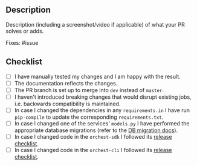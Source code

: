 ## Description

Description (including a screenshot/video if applicable) of what your PR solves or adds.

Fixes: #issue

## Checklist

- [ ] I have manually tested my changes and I am happy with the result.
- [ ] The documentation reflects the changes.
- [ ] The PR branch is set up to merge into `dev` instead of `master`.
- [ ] I haven't introduced breaking changes that would disrupt existing jobs, i.e. backwards compatibility is maintained.
- [ ] In case I changed the dependencies in any `requirements.in` I have run `pip-compile` to update the corresponding `requirements.txt`.
- [ ] In case I changed one of the services' `models.py` I have performed the appropriate database migrations (refer to the [DB migration docs](https://docs.orchest.io/en/stable/development/development_workflow.html#database-schema-migrations)).
- [ ] In case I changed code in the `orchest-sdk` I followed its [release checklist](https://github.com/TapTarget/TTO/blob/master/orchest-sdk/python/RELEASE-CHECKLIST.md).
- [ ] In case I changed code in the `orchest-cli` I followed its [release checklist](https://github.com/TapTarget/TTO/blob/master/orchest-cli/RELEASE-CHECKLIST.md).
